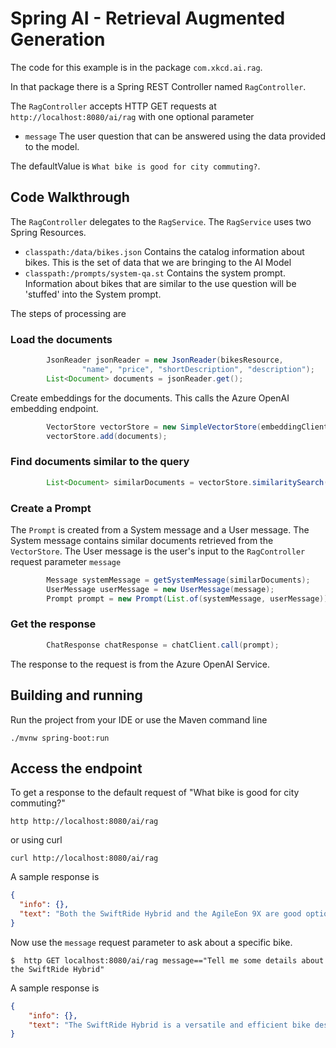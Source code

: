 # Spring AI - Retrieval Augmented Generation

The code for this example is in the package `com.xkcd.ai.rag`.

In that package there is a Spring REST Controller named `RagController`.

The `RagController` accepts HTTP GET requests at `http://localhost:8080/ai/rag` with one optional parameter

* `message` The user question that can be answered using the data provided to the model.
 
The defaultValue is `What bike is good for city commuting?`.

## Code Walkthrough

The `RagController` delegates to the `RagService`. The `RagService` uses two Spring Resources.

* `classpath:/data/bikes.json` Contains the catalog information about bikes.  This is the set of data that we are bringing to the AI Model
* `classpath:/prompts/system-qa.st` Contains the system prompt.  Information about bikes that are similar to the use question will be 'stuffed' into the System prompt.


The steps of processing are

### Load the documents

```java
        JsonReader jsonReader = new JsonReader(bikesResource,
                "name", "price", "shortDescription", "description");
        List<Document> documents = jsonReader.get();
```

Create embeddings for the documents.  This calls the Azure OpenAI embedding endpoint.

```java
        VectorStore vectorStore = new SimpleVectorStore(embeddingClient);
        vectorStore.add(documents);
```
### Find documents similar to the query

```java
        List<Document> similarDocuments = vectorStore.similaritySearch(message);
```

### Create a Prompt

The `Prompt` is created from a System message and a User message.  The System message contains similar documents retrieved from the `VectorStore`.  The User message is the user's input to the `RagController` request parameter `message`

```java
        Message systemMessage = getSystemMessage(similarDocuments);
        UserMessage userMessage = new UserMessage(message);
        Prompt prompt = new Prompt(List.of(systemMessage, userMessage));
```

### Get the response

```java
        ChatResponse chatResponse = chatClient.call(prompt);
```

The response to the request is from the Azure OpenAI Service.

## Building and running

Run the project from your IDE or use the Maven command line
```
./mvnw spring-boot:run
```

## Access the endpoint

To get a response to the default request of "What bike is good for city commuting?"

```shell
http http://localhost:8080/ai/rag
```
or using curl
```shell
curl http://localhost:8080/ai/rag
```

A sample response is

```json
{
  "info": {},
  "text": "Both the SwiftRide Hybrid and the AgileEon 9X are good options for city commuting, as they are designed for daily commutes and recreational rides. They both have efficient electric assist, integrated lights, and components that provide a comfortable and reliable cycling experience. Ultimately, the choice depends on your personal preferences and needs."
}
```

Now use the `message` request parameter to ask about a specific bike.

```shell
$  http GET localhost:8080/ai/rag message=="Tell me some details about the SwiftRide Hybrid"
```

A sample response is

```json
{
    "info": {},
    "text": "The SwiftRide Hybrid is a versatile and efficient bike designed for riders who want a smooth and enjoyable ride on various terrains. It features a lightweight and durable aluminum frame, a powerful electric motor that offers a speedy assist, a removable and fully-integrated 500Wh battery, a 10-speed Shimano drivetrain, hydraulic disc brakes for precise stopping power, wide puncture-resistant tires for stability, and integrated lights for enhanced visibility. The bike is priced at $3999.99."
}
```

